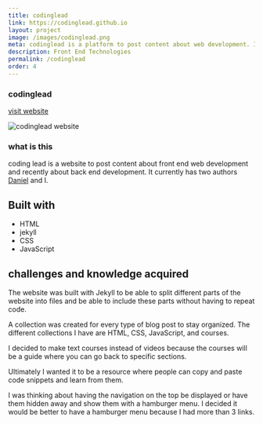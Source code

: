```yaml
---
title: codinglead
link: https://codinglead.github.io
layout: project
image: /images/codinglead.png
meta: codinglead is a platform to post content about web development. It helps developers become better one post at a time.
description: Front End Technologies
permalink: /codinglead
order: 4
---
```


### codinglead

<p class="project__intro">
 <a href="https://codinglead.co">visit website</a>
</p>


<div class="img-container">
 <img class="img-container__img" src="{{ site.baseurl }}/images/codinglead.png" alt="codinglead website">
</div>

### what is this

coding lead is a website to post content about front end web development and recently about back end development. It currently has two authors [Daniel](https://planeswalker1.github.io/) and I.

## Built with

* HTML
* jekyll
* CSS
* JavaScript

## challenges and knowledge acquired

The website was built with Jekyll to be able to split different parts of the website into files and be able to include these parts without having to repeat code.

A collection was created for every type of blog post to stay organized. The different collections I have are HTML, CSS, JavaScript, and courses.

I decided to make text courses instead of videos because the courses will be a guide where you can go back to specific sections.

Ultimately I wanted it to be a resource where people can copy and paste code snippets and learn from them.

I was thinking about having the navigation on the top be displayed or have them hidden away and show them with a hamburger menu. I decided it would be better to have a hamburger menu because I had more than 3 links.